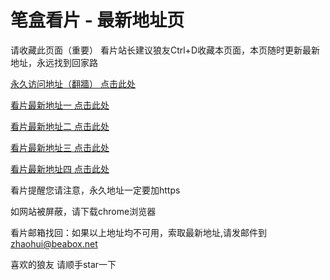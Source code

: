 # 笔盒看片 - 最新地址页

请收藏此页面（重要）
看片站长建议狼友Ctrl+D收藏本页面，本页随时更新最新地址，永远找到回家路

[永久访问地址（翻牆） 点击此处](https://beabox.net/)

[看片最新地址一 点击此处](https://2k9f7l7b5z0.shop)

[看片最新地址二 点击此处](https://2d7o9l8q1z1.shop)

[看片最新地址三 点击此处](https://2z4n6c3r4s8.shop)

[看片最新地址四 点击此处](https://2l5n5d9k5q1.shop)

看片提醒您请注意，永久地址一定要加https

如网站被屏蔽，请下载chrome浏览器

看片邮箱找回：如果以上地址均不可用，索取最新地址,请发邮件到 zhaohui@beabox.net

喜欢的狼友 请顺手star一下